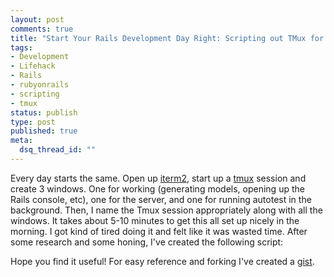 ```yaml
--- 
layout: post
comments: true
title: "Start Your Rails Development Day Right: Scripting out TMux for your Rails Project"
tags: 
- Development
- Lifehack
- Rails
- rubyonrails
- scripting
- tmux
status: publish
type: post
published: true
meta: 
  dsq_thread_id: ""
---
```

Every day starts the same. Open up [iterm2](http://code.google.com/p/iterm2/), start up a [tmux](http://tmux.sourceforge.net/) session and create 3 windows. One for working (generating models, opening up the Rails console, etc), one for the server, and one for running autotest in the background. Then, I name the Tmux session appropriately along with all the windows. It takes about 5-10 minutes to get this all set up nicely in the morning. I got kind of tired doing it and felt like it was wasted time. After some research and some honing, I've created the following script:

<script src="https://gist.github.com/723637.js?file=tmux_textaurant.sh"></script>

Hope you find it useful! For easy reference and forking I've created a [gist](https://gist.github.com/723637).

